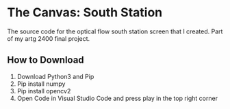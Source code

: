 # The Canvas: South Station
The source code for the optical flow south station screen that I created. Part of my artg 2400 final project.


## How to Download
1. Download Python3 and Pip
2. Pip install numpy
3. Pip install opencv2
4. Open Code in Visual Studio Code and press play in the top right corner
